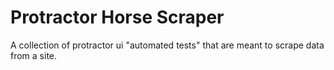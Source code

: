 # Protractor Horse Scraper

A collection of protractor ui "automated tests" that are meant to scrape data from a site.
